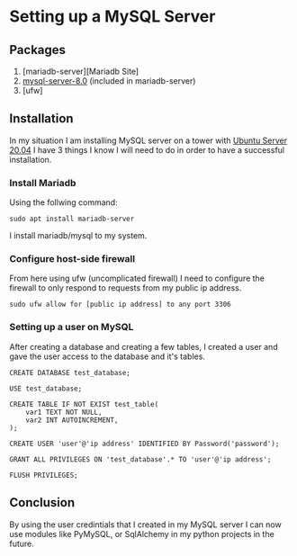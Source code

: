 # Setting up a MySQL Server

## Packages

1. [mariadb-server][Mariadb Site]
2. [mysql-server-8.0][MySQL Site] (included in mariadb-server)
3. [ufw]


## Installation

In my situation I am installing MySQL server on a tower with [Ubuntu Server 20.04][Ubuntu Server Download] I have 3 things I know I will need to do in order to have a successful installation.

### Install Mariadb

Using the follwing command:

    sudo apt install mariadb-server


I install mariadb/mysql to my system.

### Configure host-side firewall

From here using ufw (uncomplicated firewall) I need to configure the firewall to only respond to requests from my public ip address.


    sudo ufw allow for [public ip address] to any port 3306

### Setting up a user on MySQL

After creating a database and creating a few tables, I created a user and gave the user access to the database and it's tables.

    CREATE DATABASE test_database;

    USE test_database;
    
    CREATE TABLE IF NOT EXIST test_table(
        var1 TEXT NOT NULL,
        var2 INT AUTOINCREMENT,
    );

    CREATE USER 'user'@'ip address' IDENTIFIED BY Password('password');

    GRANT ALL PRIVILEGES ON 'test_database'.* TO 'user'@'ip address';

    FLUSH PRIVILEGES;

## Conclusion

By using the user credintials that I created in my MySQL server I can now use modules like PyMySQL, or SqlAlchemy in my python projects in the future.


[MySQL Site]: k
[Ubuntu Server Download]: https://ubuntu.com/download/server